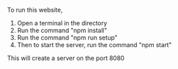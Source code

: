 To run this website,

1. Open a terminal in the directory
2. Run the command "npm install"
3. Run the command "npm run setup"
4. Then to start the server, run the command "npm start"

This will create a server on the port 8080
